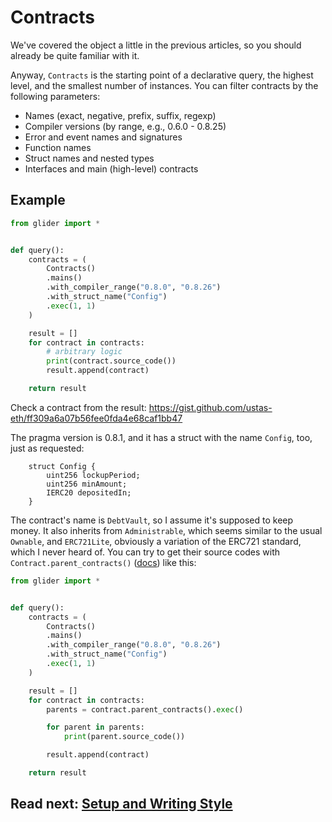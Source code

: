 # Contracts

We've covered the object a little in the previous articles, so you should already be quite familiar with it.

Anyway, `Contracts` is the starting point of a declarative query, the highest level, and the smallest number of instances. You can filter contracts by the following parameters:

- Names (exact, negative, prefix, suffix, regexp)
- Compiler versions (by range, e.g., 0.6.0 - 0.8.25)
- Error and event names and signatures
- Function names
- Struct names and nested types
- Interfaces and main (high-level) contracts

## Example

```python
from glider import *


def query():
    contracts = (
        Contracts()
        .mains()
        .with_compiler_range("0.8.0", "0.8.26")
        .with_struct_name("Config")
        .exec(1, 1)
    )

    result = []
    for contract in contracts:
        # arbitrary logic
        print(contract.source_code())
        result.append(contract)

    return result

```

Check a contract from the result: https://gist.github.com/ustas-eth/ff309a6a07b56fee0fda4e68caf1bb47

The pragma version is 0.8.1, and it has a struct with the name `Config`, too, just as requested:

```solidity
    struct Config {
        uint256 lockupPeriod;
        uint256 minAmount;
        IERC20 depositedIn;
    }
```

The contract's name is `DebtVault`, so I assume it's supposed to keep money. It also inherits from `Administrable`, which seems similar to the usual `Ownable`, and `ERC721Lite`, obviously a variation of the ERC721 standard, which I never heard of. You can try to get their source codes with `Contract.parent_contracts()` ([docs](https://glide.gitbook.io/api/contract/contract.parent_contracts)) like this:

```python
from glider import *


def query():
    contracts = (
        Contracts()
        .mains()
        .with_compiler_range("0.8.0", "0.8.26")
        .with_struct_name("Config")
        .exec(1, 1)
    )

    result = []
    for contract in contracts:
        parents = contract.parent_contracts().exec()

        for parent in parents:
            print(parent.source_code())

        result.append(contract)

    return result

```

## Read next: [Setup and Writing Style](../setup-and-style/README.md)
